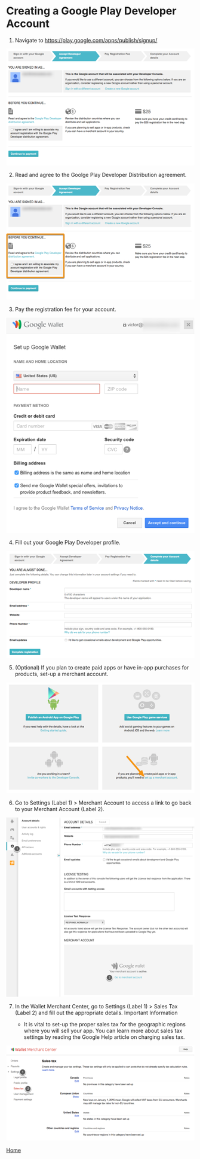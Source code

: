 # Creating a Google Play Developer Account

1.  Navigate to https://play.google.com/apps/publish/signup/

![Page1](page1.png)

2.  Read and agree to the Goolge Play Developer Distribution agreement.

![page2](page2.png)

3.  Pay the registration fee for your account.

![page3](page3.png)

4.  Fill out your Google Play Developer profile.

![page4](page4.png)

5.  (Optional) If you plan to create paid apps or have in-app purchases for products, set-up a merchant account.

![page5](page5.png)

6.  Go to Settings (Label 1) > Merchant Account to access a link to go back to your Merchant Account (Label 2).

![page6](page6.png)

7.  In the Wallet Merchant Center, go to Settings (Label 1) > Sales Tax (Label 2) and fill out the appropriate details.
Important Information

    *  It is vital to set-up the proper sales tax for the geographic regions where you will sell your app. You can learn more about sales tax settings by reading the Google Help article on charging sales tax.

![page7](page7.png)

[Home](../../README.md)